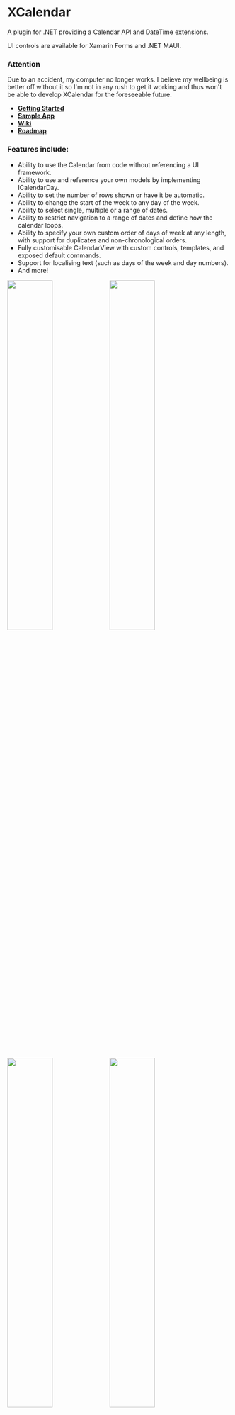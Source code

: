 # XCalendar
A plugin for .NET providing a Calendar API and DateTime extensions.

UI controls are available for Xamarin Forms and .NET MAUI.

### Attention
Due to an accident, my computer no longer works. I believe my wellbeing is better off without it so I'm not in any rush to get it working and thus won't be able to develop XCalendar for the foreseeable future.

* **[Getting Started](https://github.com/ME-MarvinE/XCalendar/wiki/Getting-Started)**
* **[Sample App](https://github.com/ME-MarvinE/XCalendar/wiki/Sample-App)**
* **[Wiki](https://github.com/ME-MarvinE/XCalendar/wiki)**
* **[Roadmap](https://github.com/ME-MarvinE/XCalendar/wiki/Roadmap)**

### Features include:
* Ability to use the Calendar from code without referencing a UI framework.
* Ability to use and reference your own models by implementing ICalendarDay.
* Ability to set the number of rows shown or have it be automatic.
* Ability to change the start of the week to any day of the week.
* Ability to select single, multiple or a range of dates.
* Ability to restrict navigation to a range of dates and define how the calendar loops.
* Ability to specify your own custom order of days of week at any length, with support for duplicates and non-chronological orders.
* Fully customisable CalendarView with custom controls, templates, and exposed default commands.
* Support for localising text (such as days of the week and day numbers).
* And more!

<img src="https://user-images.githubusercontent.com/73718829/181294940-a12bfe05-6caa-473f-9cb4-a862927931e9.jpg" width="45%"> <img src="https://user-images.githubusercontent.com/73718829/181294949-1bd0e011-c0b4-4641-a779-e0f4215f4317.jpg" width="45%"> <img src="https://user-images.githubusercontent.com/73718829/181294956-50c49fa6-bcd4-4409-8504-7edd08cb5b52.jpg" width="45%"> <img src="https://user-images.githubusercontent.com/73718829/181294963-1454ad2d-ed4e-4796-865f-5150300f7846.jpg" width="45%"> <img src="https://user-images.githubusercontent.com/73718829/181294970-b4d6a4dc-b723-4e0e-98e6-95102d5e7d39.jpg" width="45%"> <img src="https://user-images.githubusercontent.com/73718829/181294977-bcb4c74c-8ae5-4289-b841-efec946d87d5.jpg" width="45%">

Examples in the sample app include: 

### Duolingo Streak Calendar

| Official App | Sample App |
| ------------ | ---------- |
| <img src="https://github.com/ME-MarvinE/XCalendar/assets/73718829/1663a8df-9c7e-4e23-8a5d-3c981bcc030d" width="100%"> | <img src="https://github.com/ME-MarvinE/XCalendar/assets/73718829/276d2a66-ef58-4425-af45-791d3100decb" width="100%"> |

### Event Calendar
 
<img src="https://user-images.githubusercontent.com/73718829/181292097-ada95992-e480-44c2-aec6-a3f48813ea01.jpg" width="45%">

### Custom DatePicker Dialog
<img src="https://user-images.githubusercontent.com/73718829/181292154-a4db3661-ece5-4cac-8ee6-76542d6ef34f.jpg" width="45%">

### Selection
<img src="https://user-images.githubusercontent.com/73718829/181292178-517627b1-2603-4b95-94e4-3232ef1961d5.jpg" width="45%">

### Using DayView

<img src="https://user-images.githubusercontent.com/73718829/209572305-294451f5-b62f-44bb-b330-5ba44309d1ae.png" width="45%">

### Customising A Day

<img src="https://user-images.githubusercontent.com/73718829/209572332-b78a457e-7c1c-44d8-9d48-1124efe837c1.png" width="45%">

### Animated Swipable Calendar

https://user-images.githubusercontent.com/73718829/209573341-b506e399-631b-4cdd-b840-d17bb5ddfb85.mp4

### Connecting Selected Days
<img src="https://user-images.githubusercontent.com/73718829/231608640-2ab28bb0-d802-4fdb-b84d-bc5e00da571a.png" width="45%">
